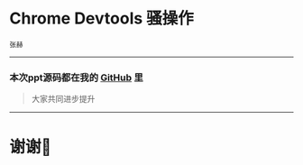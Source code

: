# Chrome Devtools 骚操作

`张赫`

---

### 本次ppt源码都在我的 [GitHub](https://zhanghe.org/keynote/) 里
>  大家共同进步提升

---

# 谢谢🙏